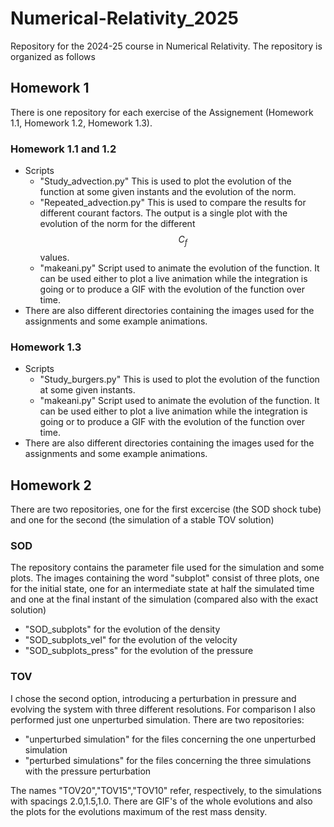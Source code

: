 # Numerical-Relativity_2025
Repository for the 2024-25 course in Numerical Relativity. The repository is organized as follows
## Homework 1
There is one repository for each exercise of the Assignement (Homework 1.1, Homework 1.2, Homework 1.3).
### Homework 1.1 and 1.2
- Scripts
  - "Study_advection.py" This is used to plot the evolution of the function at some given instants and the evolution of the norm.
  - "Repeated_advection.py" This is used to compare the results for different courant factors. The output is a single plot with the evolution of the norm for the different $$C_f$$ values.
  - "makeani.py" Script used to animate the evolution of the function. It can be used either to plot a live animation while the integration is going or to produce a GIF with the evolution of the function over time. 
- There are also different directories containing the images used for the assignments and some example animations.
### Homework 1.3
- Scripts
  - "Study_burgers.py" This is used to plot the evolution of the function at some given instants.
  - "makeani.py" Script used to animate the evolution of the function. It can be used either to plot a live animation while the integration is going or to produce a GIF with the evolution of the function over time. 
- There are also different directories containing the images used for the assignments and some example animations.
## Homework 2
There are two repositories, one for the first excercise (the SOD shock tube) and one for the second (the simulation of a stable TOV solution)
### SOD
The repository contains the parameter file used for the simulation and some plots. The images containing the word "subplot" consist of three plots, one for the initial state, one for an intermediate state at half the simulated time and one at the final instant of the simulation (compared also with the exact solution)
- "SOD_subplots" for the evolution of the density
- "SOD_subplots_vel" for the evolution of the velocity
- "SOD_subplots_press" for the evolution of the pressure
### TOV
I chose the second option, introducing a perturbation in pressure and evolving the system with three different resolutions. For comparison I also performed just one unperturbed simulation. There are two repositories:
- "unperturbed simulation" for the files concerning the one unperturbed simulation 
- "perturbed simulations" for the files concerning the three simulations with the pressure perturbation

The names "TOV20","TOV15","TOV10" refer, respectively, to the simulations with spacings 2.0,1.5,1.0. There are GIF's of the whole evolutions and also the plots for the evolutions maximum of the rest mass density.
